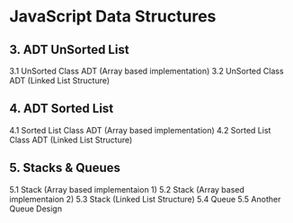 # JavaScript Data Structures

## 3. ADT UnSorted List

3.1 UnSorted Class ADT (Array based implementation)
3.2 UnSorted Class ADT (Linked List Structure)

## 4. ADT Sorted List

4.1 Sorted List Class ADT (Array based implementation)
4.2 Sorted List Class ADT (Linked List Structure)

## 5. Stacks & Queues

5.1 Stack (Array based implementaion 1)
5.2 Stack (Array based implementaion 2)
5.3 Stack (Linked List Structure)
5.4 Queue
5.5 Another Queue Design
